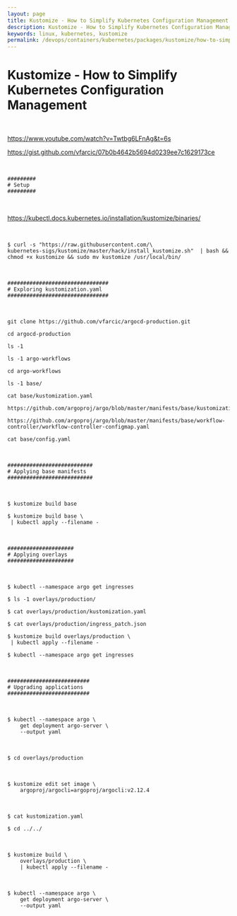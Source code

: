 ```yaml
---
layout: page
title: Kustomize - How to Simplify Kubernetes Configuration Management
description: Kustomize - How to Simplify Kubernetes Configuration Management
keywords: linux, kubernetes, kustomize
permalink: /devops/containers/kubernetes/packages/kustomize/how-to-simplify-kubernetes-configuration-management/
---
```


# Kustomize - How to Simplify Kubernetes Configuration Management

<br/>

https://www.youtube.com/watch?v=Twtbg6LFnAg&t=6s

https://gist.github.com/vfarcic/07b0b4642b5694d0239ee7c1629173ce

<br/>

```
#########
# Setup
#########
```

<br/>

https://kubectl.docs.kubernetes.io/installation/kustomize/binaries/

<br/>

```
$ curl -s "https://raw.githubusercontent.com/\
kubernetes-sigs/kustomize/master/hack/install_kustomize.sh"  | bash && chmod +x kustomize && sudo mv kustomize /usr/local/bin/
```

<br/>

```
################################
# Exploring kustomization.yaml
################################
```

<br/>

```
git clone https://github.com/vfarcic/argocd-production.git

cd argocd-production

ls -1

ls -1 argo-workflows

cd argo-workflows

ls -1 base/

cat base/kustomization.yaml

https://github.com/argoproj/argo/blob/master/manifests/base/kustomization.yaml

https://github.com/argoproj/argo/blob/master/manifests/base/workflow-controller/workflow-controller-configmap.yaml

cat base/config.yaml
```

<br/>

```
###########################
# Applying base manifests
###########################
```

<br/>

```
$ kustomize build base

$ kustomize build base \
 | kubectl apply --filename -
```

<br/>

```
#####################
# Applying overlays
#####################
```

<br/>

```
$ kubectl --namespace argo get ingresses

$ ls -1 overlays/production/

$ cat overlays/production/kustomization.yaml

$ cat overlays/production/ingress_patch.json

$ kustomize build overlays/production \
 | kubectl apply --filename -

$ kubectl --namespace argo get ingresses
```

<br/>

```
##########################
# Upgrading applications
##########################
```

<br/>

```
$ kubectl --namespace argo \
    get deployment argo-server \
    --output yaml
```

<br/>

```
$ cd overlays/production
```

<br/>

```
$ kustomize edit set image \
    argoproj/argocli=argoproj/argocli:v2.12.4
```

<br/>

```
$ cat kustomization.yaml

$ cd ../../
```

<br/>

```
$ kustomize build \
    overlays/production \
    | kubectl apply --filename -
```

<br/>

```
$ kubectl --namespace argo \
    get deployment argo-server \
    --output yaml
```
